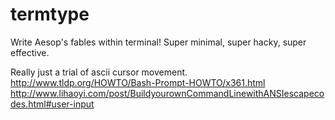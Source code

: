 # termtype
Write Aesop's fables within terminal! Super minimal, super hacky, super effective.

Really just a trial of ascii cursor movement.
http://www.tldp.org/HOWTO/Bash-Prompt-HOWTO/x361.html
http://www.lihaoyi.com/post/BuildyourownCommandLinewithANSIescapecodes.html#user-input
